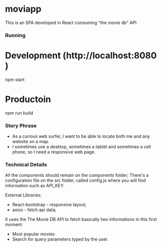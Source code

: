 # moviapp
This is an SPA developed in React consuming "the movie db" API


### Running ###

# Development (http://localhost:8080 )
npm start

# Productoin
npm run build


### Story Phrase ###
* As a curious web surfer, I want to be able to locate both me and any website on a map.
* I sometimes use a desktop, sometimes a tablet and sometimes a cell phone, so I need a responsive web page.

### Technical Details ###
All the components should remain on the components folder;
There's a configuration file on the src folder, called config.js where you will find information such as API_KEY.

External Libraries:
* React-bootstrap - responsive layout;
* axios - fetch api data;


It uses the The Movie DB API to fetch basically two informations in this first moment:
* Most popular movies
* Search for query parameters typed by the user.




